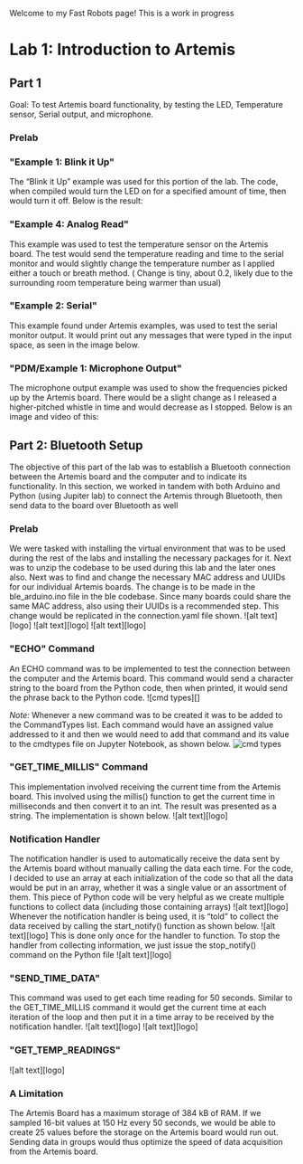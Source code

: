  Welcome to my Fast Robots page! This is a work in progress

# Lab 1: Introduction to Artemis 
## Part 1
Goal: To test Artemis board functionality, by testing the LED, Temperature sensor, Serial output, and microphone.
### Prelab

### "Example 1: Blink it Up"
The “Blink it Up” example was used for this portion of the lab. The code, when compiled would turn the LED on for a specified amount of time, then would turn it off. Below is the result:
### "Example 4: Analog Read"
This example  was used to test the temperature sensor on the Artemis board.  The test would send the temperature reading and time to the serial monitor and would slightly change the temperature number as I applied either a touch or breath method. ( Change is tiny, about 0.2, likely due to the surrounding room temperature being warmer than usual)
### "Example 2: Serial"
This example found under Artemis examples, was used to test the serial monitor output. It would print out any messages that were typed in the input space, as seen in the image below.
### "PDM/Example 1: Microphone Output"
The microphone output example was used to show the frequencies picked up by the Artemis board. There would be a slight change as I released a higher-pitched whistle in time and would decrease as I stopped. Below is an image and video of this:
## Part 2: Bluetooth Setup
The objective of this part of the lab was to establish a Bluetooth connection between the Artemis board and the computer and to indicate its functionality. In this section, we worked in tandem with both Arduino and Python (using Jupiter lab) to connect the Artemis through Bluetooth, then send data to the board over Bluetooth as well
### Prelab
We were tasked with installing the virtual environment that was to be used during the rest of the labs and installing the necessary packages for it. Next was to unzip the codebase to be used during this lab and the later ones also.
Next was to find and change the necessary MAC address and UUIDs for our individual Artemis boards. The change is to be made in the ble_arduino.ino  file in the ble codebase. Since many boards could share the same MAC address, also using their UUIDs is a recommended step. This change would be replicated in the connection.yaml file shown.
![alt text][logo]
![alt text][logo]
![alt text][logo]
### "ECHO" Command
An ECHO command was to be implemented to test the connection between the computer and the Artemis board. This command would send a character string to the board from the Python code, then when printed, it would send the phrase back to the Python code.
![cmd types][]

*Note:* Whenever a new command was to be created it was to be added to the CommandTypes list. Each command would have an assigned value addressed to it and then we would need to add that command and its value to the cmdtypes file on Jupyter Notebook, as shown below.
![cmd types](https://github.com/Kaylam60/Fast-Robots/lab1images/cmd.png)

###  "GET_TIME_MILLIS" Command
This implementation involved receiving the current time from the Artemis board. This involved using the millis() function to get the current time in milliseconds and then convert it to an int. The result was presented as a string. The implementation is shown below.
![alt text][logo]
### Notification Handler
The notification handler is used to automatically receive the data sent by the Artemis board without manually calling the data each time.  For the code, I decided to use an array at each initialization of the code so that all the data would be put in an array, whether it was a single value or an assortment of them. This piece of Python code will be very helpful as we create multiple functions to collect data (including those containing arrays)
![alt text][logo]
Whenever the notification handler is being used, it is “told” to collect the data received by calling the start_notify() function as shown below. 
![alt text][logo]
This is done only once for the handler to function. To stop the handler from collecting information, we just issue the stop_notify() command on the Python file 
![alt text][logo]
### "SEND_TIME_DATA"
This command was used to get each time reading for 50 seconds. Similar to the GET_TIME_MILLIS command it would get the current time at each iteration of the loop and then put it in a time array to be received by the notification handler. 
![alt text][logo]
![alt text][logo]
### "GET_TEMP_READINGS"
![alt text][logo]

### A Limitation
The Artemis Board has a maximum storage of 384 kB of RAM. If we sampled 16-bit values at 150 Hz every 50 seconds, we would be able to create 25 values before the storage on the Artemis board would run out. Sending data in groups would thus optimize the speed of data acquisition from the Artemis board.
























